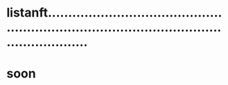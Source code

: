 # listanft....................................................................................................................
# soon
